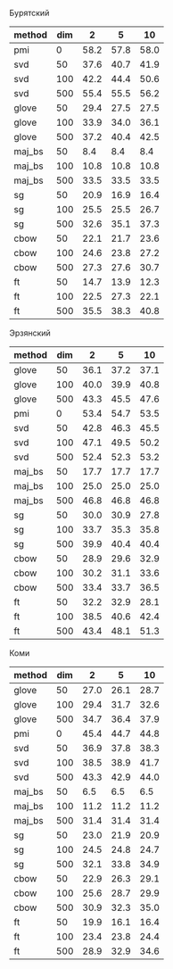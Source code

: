 Бурятский

|method|dim|  2 |  5 | 10 |
|------|---|----|----|----|
|  pmi | 0 |58.2|57.8|58.0|
|  svd | 50|37.6|40.7|41.9|
|  svd |100|42.2|44.4|50.6|
|  svd |500|55.4|55.5|56.2|
| glove| 50|29.4|27.5|27.5|
| glove|100|33.9|34.0|36.1|
| glove|500|37.2|40.4|42.5|
|maj_bs| 50| 8.4| 8.4| 8.4|
|maj_bs|100|10.8|10.8|10.8|
|maj_bs|500|33.5|33.5|33.5|
|  sg  | 50|20.9|16.9|16.4|
|  sg  |100|25.5|25.5|26.7|
|  sg  |500|32.6|35.1|37.3|
| cbow | 50|22.1|21.7|23.6|
| cbow |100|24.6|23.8|27.2|
| cbow |500|27.3|27.6|30.7|
|  ft  | 50|14.7|13.9|12.3|
|  ft  |100|22.5|27.3|22.1|
|  ft  |500|35.5|38.3|40.8|

Эрзянский

|method|dim|  2 |  5 | 10 |
|------|---|----|----|----|
| glove| 50|36.1|37.2|37.1|
| glove|100|40.0|39.9|40.8|
| glove|500|43.3|45.5|47.6|
|  pmi | 0 |53.4|54.7|53.5|
|  svd | 50|42.8|46.3|45.5|
|  svd |100|47.1|49.5|50.2|
|  svd |500|52.4|52.3|53.2|
|maj_bs| 50|17.7|17.7|17.7|
|maj_bs|100|25.0|25.0|25.0|
|maj_bs|500|46.8|46.8|46.8|
|  sg  | 50|30.0|30.9|27.8|
|  sg  |100|33.7|35.3|35.8|
|  sg  |500|39.9|40.4|40.4|
| cbow | 50|28.9|29.6|32.9|
| cbow |100|30.2|31.1|33.6|
| cbow |500|33.4|33.7|36.5|
|  ft  | 50|32.2|32.9|28.1|
|  ft  |100|38.5|40.6|42.4|
|  ft  |500|43.4|48.1|51.3|

Коми

|method|dim|  2 |  5 | 10 |
|------|---|----|----|----|
| glove| 50|27.0|26.1|28.7|
| glove|100|29.4|31.7|32.6|
| glove|500|34.7|36.4|37.9|
|  pmi | 0 |45.4|44.7|44.8|
|  svd | 50|36.9|37.8|38.3|
|  svd |100|38.5|38.9|41.7|
|  svd |500|43.3|42.9|44.0|
|maj_bs| 50| 6.5| 6.5| 6.5|
|maj_bs|100|11.2|11.2|11.2|
|maj_bs|500|31.4|31.4|31.4|
|  sg  | 50|23.0|21.9|20.9|
|  sg  |100|24.5|24.8|24.7|
|  sg  |500|32.1|33.8|34.9|
| cbow | 50|22.9|26.3|29.1|
| cbow |100|25.6|28.7|29.9|
| cbow |500|30.9|32.3|35.0|
|  ft  | 50|19.9|16.1|16.4|
|  ft  |100|23.4|23.8|24.4|
|  ft  |500|28.9|32.9|34.6|
